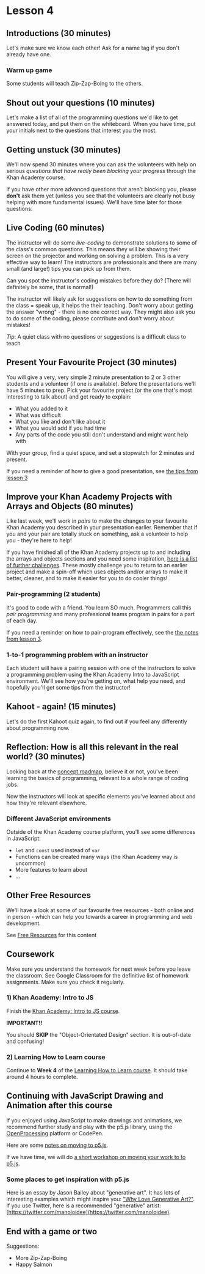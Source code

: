 # Lesson 4

## Introductions \(30 minutes\)

Let's make sure we know each other! Ask for a name tag if you don't already have one.

### Warm up game

Some students will teach Zip-Zap-Boing to the others.

## Shout out your questions \(10 minutes\)

Let's make a list of all of the programming questions we'd like to get answered today, and put them on the whiteboard. When you have time, put your initials next to the questions that interest you the most.

## Getting unstuck \(30 minutes\)

We'll now spend 30 minutes where you can ask the volunteers with help on serious _questions that have really been blocking your progress_ through the Khan Academy course.

If you have other more advanced questions that aren't blocking you, please **don't** ask them yet \(unless you see that the volunteers are clearly not busy helping with more fundamental issues\). We'll have time later for those questions.

## Live Coding \(60 minutes\)

The instructor will do some _live-coding_ to demonstrate solutions to some of the class's common questions. This means they will be showing their screen on the projector and working on solving a problem. This is a very effective way to learn! The instructors are professionals and there are many small \(and large!\) tips you can pick up from them.

Can you spot the instructor's coding mistakes before they do? \(There will definitely be some, that is normal!\)

The instructor will likely ask for suggestions on how to do something from the class = speak up, it helps the their teaching. Don't worry about getting the answer "wrong" - there is no one correct way. They might also ask you to do some of the coding, please contribute and don't worry about mistakes!

_Tip_: A quiet class with no questions or suggestions is a difficult class to teach

## Present Your Favourite Project \(30 minutes\)

You will give a very, very simple 2 minute presentation to 2 or 3 other students and a volunteer \(if one is available\). Before the presentations we'll have 5 minutes to prep. Pick your favourite project \(or the one that's most interesting to talk about\) and get ready to explain:

* What you added to it
* What was difficult
* What you like and don't like about it
* What you would add if you had time
* Any parts of the code you still don't understand and might want help with

With your group, find a quiet space, and set a stopwatch for 2 minutes and present.

If you need a reminder of how to give a good presentation, see [the tips from lesson 3](https://github.com/CodeYourFuture/fundamentals-course/tree/223d67a828fe3554aa7bcceb3bbc6f125a390e49/lesson-4/lesson-3.md#present-your-favourite-project-to-your-classmates.md)

## Improve your Khan Academy Projects with Arrays and Objects \(80 minutes\)

Like last week, we'll work in _pairs_ to make the changes to your favourite Khan Academy you described in your presentation earlier. Remember that if you and your pair are totally stuck on something, ask a volunteer to help you - they're here to help!

If you have finished all of the Khan Academy projects up to and including the arrays and objects sections and you need some inspiration, [here is a list of further challenges](https://github.com/CodeYourFuture/fundamentals-course/tree/223d67a828fe3554aa7bcceb3bbc6f125a390e49/lesson-4/post-khan-academy-challenges.md). These mostly challenge you to return to an earlier project and make a spin-off which uses objects and/or arrays to make it better, cleaner, and to make it easier for you to do cooler things!

### Pair-programming \(2 students\)

It's good to code with a friend. You learn SO much. Programmers call this _pair programming_ and many professional teams program in pairs for a part of each day.

If you need a reminder on how to pair-program effectively, see the [the notes from lesson 3](https://github.com/CodeYourFuture/fundamentals-course/tree/223d67a828fe3554aa7bcceb3bbc6f125a390e49/lesson-4/lesson-3.md#pair-programming).

### 1-to-1 programming problem with an instructor

Each student will have a pairing session with one of the instructors to solve a programming problem using the Khan Academy Intro to JavaScript environment. We'll see how you're getting on, what help you need, and hopefully you'll get some tips from the instructor!

## Kahoot - again! \(15 minutes\)

Let's do the first Kahoot quiz again, to find out if you feel any differently about programming now.

## Reflection: How is all this relevant in the real world? \(30 minutes\)

Looking back at the [concept roadmap](../other-resources/roadmap-of-concepts.md), believe it or not, you've been learning the basics of programming, relevant to a whole range of coding jobs.

Now the instructors will look at specific elements you've learned about and how they're relevant elsewhere.

### Different JavaScript environments

Outside of the Khan Academy course platform, you'll see some differences in JavaScript:

* `let` and `const` used instead of `var`
* Functions can be created many ways \(the Khan Academy way is uncommon\)
* More features to learn about
* ...

## Other Free Resources

We'll have a look at some of our favourite free resources - both online and in person - which can help you towards a career in programming and web development.

See [Free Resources](../other-resources/free-resources.md) for this content

## Coursework

Make sure you understand the homework for next week before you leave the classroom. See Google Classroom for the definitive list of homework assignments. Make sure you check it regularly.

### 1\) Khan Academy: Intro to JS

Finish the [Khan Academy: Intro to JS course](https://www.khanacademy.org/computing/computer-programming/programming).

**IMPORTANT!!**

You should **SKIP** the "Object-Orientated Design" section. It is out-of-date and confusing!

### 2\) Learning How to Learn course

Continue to **Week 4** of the [Learning How to Learn course](https://www.coursera.org/learn/learning-how-to-learn). It should take around 4 hours to complete.

## Continuing with JavaScript Drawing and Animation after this course

If you enjoyed using JavaScript to make drawings and animations, we recommend further study and play with the p5.js library, using the [OpenProcessing](https://openprocessing.org) platform or CodePen.

Here are some [notes on moving to p5.js](../after-the-course/from-khan-academy-processingjs-to-p5js.md).

If we have time, we will do [a short workshop on moving your work to to p5.js](../after-the-course/p5js-and-openprocessing-workshop.md).

### Some places to get inspiration with p5.js

Here is an essay by Jason Bailey about "generative art". It has lots of interesting examples which might inspire you: ["Why Love Generative Art?"](https://www.artnome.com/news/2018/8/8/why-love-generative-art). If you use Twitter, here is a recommended "generative" artist: [https://twitter.com/manoloidee](https://twitter.com/manoloidee).

## End with a game or two

Suggestions:

* More Zip-Zap-Boing
* Happy Salmon

